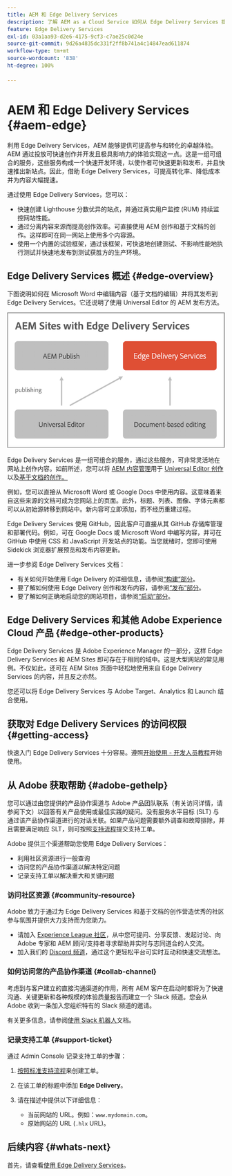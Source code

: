 ```yaml
---
title: AEM 和 Edge Delivery Services
description: 了解 AEM as a Cloud Service 如何从 Edge Delivery Services 提供的性能和优异 Lighthouse 分数受益。
feature: Edge Delivery Services
exl-id: 03a1aa93-d2e6-4175-9cf3-c7ae25c0d24e
source-git-commit: 9d26a4835dc331f2ff8b741a4c14847ead611874
workflow-type: tm+mt
source-wordcount: '838'
ht-degree: 100%

---
```



# AEM 和 Edge Delivery Services {#aem-edge}

利用 Edge Delivery Services，AEM 能够提供可提高参与和转化的卓越体验。AEM 通过投放可快速创作并开发且极具影响力的体验实现这一点。这是一组可组合的服务，这些服务构成一个快速开发环境，以使作者可快速更新和发布，并且快速推出新站点。因此，借助 Edge Delivery Services，可提高转化率、降低成本并为内容大幅提速。

通过使用 Edge Delivery Services，您可以：

* 快速创建 Lighthouse 分数优异的站点，并通过真实用户监控 (RUM) 持续监控网站性能。
* 通过分离内容来源而提高创作效率。可直接使用 AEM 创作和基于文档的创作。这样即可在同一网站上使用多个内容源。
* 使用一个内置的试验框架，通过该框架，可快速地创建测试、不影响性能地执行测试并快速地发布到测试获胜方的生产环境。

## Edge Delivery Services 概述 {#edge-overview}

下图说明如何在 Microsoft Word 中编辑内容（基于文档的编辑）并将其发布到 Edge Delivery Services。它还说明了使用 Universal Editor 的 AEM 发布方法。

![Edge Delivery 架构](assets/AEM-with-EDS-publishing-simple2.png)

Edge Delivery Services 是一组可组合的服务，通过这些服务，可非常灵活地在网站上创作内容。如前所述，您可以将 [AEM 内容管理](https://experienceleague.adobe.com/docs/experience-manager-cloud-service/content/sites/authoring/getting-started/concepts.html)用于 [Universal Editor 创作](/help/implementing/universal-editor/introduction.md)以及[基于文档的创作。](https://www.aem.live/docs/authoring)

例如，您可以直接从 Microsoft Word 或 Google Docs 中使用内容。这意味着来自这些来源的文档可成为您网站上的页面。此外，标题、列表、图像、字体元素都可以从初始源转移到网站中。新内容可立即添加，而不经历重建过程。

Edge Delivery Services 使用 GitHub，因此客户可直接从其 GitHub 存储库管理和部署代码。例如，可在 Google Docs 或 Microsoft Word 中编写内容，并可在 GitHub 中使用 CSS 和 JavaScript 开发站点的功能。当您就绪时，您即可使用 Sidekick 浏览器扩展预览和发布内容更新。

进一步参阅 Edge Delivery Services 文档：

* 有关如何开始使用 Edge Delivery 的详细信息，请参阅[“构建”部分](https://www.aem.live/docs/#build)。
* 要了解如何使用 Edge Delivery 创作和发布内容，请参阅[“发布”部分](https://www.aem.live/docs/authoring)。
* 要了解如何正确地启动您的网站项目，请参阅[“启动”部分](https://www.aem.live/docs/#launch)。

## Edge Delivery Services 和其他 Adobe Experience Cloud 产品 {#edge-other-products}

Edge Delivery Services 是 Adobe Experience Manager 的一部分，这样 Edge Delivery Services 和 AEM Sites 即可存在于相同的域中。这是大型网站的常见用例。不仅如此，还可在 AEM Sites 页面中轻松地使用来自 Edge Delivery Services 的内容，并且反之亦然。

您还可以将 Edge Delivery Services 与 Adobe Target、Analytics 和 Launch 结合使用。

## 获取对 Edge Delivery Services 的访问权限 {#getting-access}

快速入门 Edge Delivery Services 十分容易。遵照[开始使用 - 开发人员教程](https://www.aem.live/developer/tutorial)开始使用。

## 从 Adobe 获取帮助 {#adobe-gethelp}

您可以通过由您提供的产品协作渠道与 Adobe 产品团队联系（有关访问详情，请参阅下文）以回答有关产品使用或最佳实践的疑问。没有服务水平目标 (SLT) 与通过该产品协作渠道进行的对话关联。如果产品问题需要额外调查和故障排除，并且需要满足响应 SLT，则可按照[支持流程](https://experienceleague.adobe.com/?support-tab=home#support)提交支持工单。

Adobe 提供三个渠道帮助您使用 Edge Delivery Services：

* 利用社区资源进行一般查询
* 访问您的产品协作渠道以解决特定问题
* 记录支持工单以解决重大和关键问题

### 访问社区资源 {#community-resource}

Adobe 致力于通过为 Edge Delivery Services 和基于文档的创作营造优秀的社区参与氛围并提供大力支持而为您助力。

* 请加入 [Experience League 社区](https://adobe.ly/3Q6kTKl)，从中您可提问、分享反馈、发起讨论、向 Adobe 专家和 AEM 顾问/支持者寻求帮助并实时与志同道合的人交流。
* 加入我们的 [Discord 频道](https://discord.gg/aem-live)，通过这个更轻松平台可实时互动和快速交流想法。

### 如何访问您的产品协作渠道 {#collab-channel}

考虑到与客户建立的直接沟通渠道的作用，所有 AEM 客户在启动时都将为了快速沟通、关键更新和各种规模的体验质量报告而建立一个 Slack 频道。您会从 Adobe 收到一条加入您组织特有的 Slack 频道的邀请。

有关更多信息，请参阅[使用 Slack 机器人](https://www.aem.live/docs/slack)文档。

### 记录支持工单 {#support-ticket}

通过 Admin Console 记录支持工单的步骤：

1. [按照标准支持流程](https://experienceleague.adobe.com/?support-tab=home#support)来创建工单。
1. 在该工单的标题中添加 **Edge Delivery**。
1. 请在描述中提供以下详细信息：

   * 当前网站的 URL。例如：`www.mydomain.com`。
   * 原始网站的 URL (`.hlx` URL)。

## 后续内容 {#whats-next}

首先，请查看[使用 Edge Delivery Services](/help/edge/using.md)。
